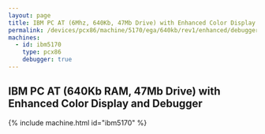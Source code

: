```yaml
---
layout: page
title: IBM PC AT (6Mhz, 640Kb, 47Mb Drive) with Enhanced Color Display and Debugger
permalink: /devices/pcx86/machine/5170/ega/640kb/rev1/enhanced/debugger/
machines:
  - id: ibm5170
    type: pcx86
    debugger: true
---
```


IBM PC AT (640Kb RAM, 47Mb Drive) with Enhanced Color Display and Debugger
--------------------------------------------------------------------------

{% include machine.html id="ibm5170" %}
